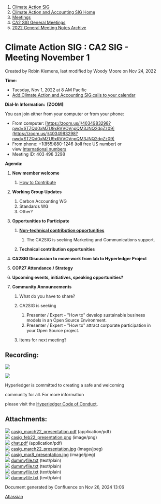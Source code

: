 1. [Climate Action SIG](index.html)
2. [Climate Action and Accounting SIG Home](Climate-Action-and-Accounting-SIG-Home_19005445.html)
3. [Meetings](Meetings_19005583.html)
4. [CA2 SIG General Meetings](CA2-SIG-General-Meetings_19006785.html)
5. [2022 General Meeting Notes Archive](2022-General-Meeting-Notes-Archive_19008715.html)

# Climate Action SIG : CA2 SIG - Meeting November 1

Created by Robin Klemens, last modified by Woody Moore on Nov 24, 2022

**Time:**

- Tuesday, Nov 1, 2022 at 8 AM Pacific
- [Add Climate Action and Accounting SIG calls to your calendar](https://lists.hyperledger.org/g/climate-sig/ics/invite.ics?repeatid=24572)

**Dial-In Information:  \[ZOOM]**

You can join either from your computer or from your phone:

- From computer: [https://zoom.us/j/4034983298?pwd=STZQd0xMZU9xRVVOVnpQM3JNQ2dqZz09](https://zoom.us/j/4034983298?pwd=STZQd0xMZU9xRVVOVnpQM3JNQ2dqZz09)
- From phone: +1(855)880-1246 (toll free US number) or view [International numbers](https://zoom.us/u/bAaJoyznp)
- Meeting ID: 403 498 3298

**Agenda:**

1. **New member welcome**
   
   1. [How to Contribute](How-to-Contribute_19006806.html)
2. **Working Group Updates**
   
   1. Carbon Accounting WG
   2. Standards WG
   3. Other?
3. **Opportunities to Participate**
   
   1. **[Non-technical contribution opportunities](https://lf-hyperledger.atlassian.net/wiki/display/CASIG/Non-technical+Contribution+Opportunities)**
      
      1. The CA2SIG is seeking Marketing and Communications support.
   2. **Technical contribution opportunities**
4. **CA2SIG Discussion to move work from lab to Hyperledger Project**
5. **COP27 Attendance / Strategy**
6. **Upcoming events, initiatives, speaking opportunities?**
7. **Community Announcements**
   
   1. What do you have to share?
   2. CA2SIG is seeking
      
      1. Presenter / Expert - "How to" develop sustainable business models in an Open Source Environment.
      2. Presenter / Expert - "How to" attract corporate participation in your Open Source project.
   3. Items for next meeting?

## **Recording:**

![](https://wiki.hyperledger.org/download/attachments/29034696/Antitrustnotice.png?version=1&modificationDate=1581695654000&api=v2)

![](https://wiki.hyperledger.org/download/attachments/2392771/welcome.png?version=2&modificationDate=1572450107000&api=v2)

Hyperledger is committed to creating a safe and welcoming

community for all. For more information

please visit the [Hyperledger Code of Conduct](https://lf-hyperledger.atlassian.net/wiki/spaces/HYP/pages/19595281/Hyperledger+Code+of+Conduct).

## Attachments:

![](images/icons/bullet_blue.gif) [casig\_march22\_presentation.pdf](attachments/19009612/19009614.pdf) (application/pdf)  
![](images/icons/bullet_blue.gif) [casig\_feb22\_presentation.png](attachments/19009612/19009620.png) (image/png)  
![](images/icons/bullet_blue.gif) [chat.pdf](attachments/19009612/19009617.pdf) (application/pdf)  
![](images/icons/bullet_blue.gif) [casig\_march22\_presentation.jpg](attachments/19009612/19009618.jpg) (image/jpeg)  
![](images/icons/bullet_blue.gif) [casig\_mar8\_presentation.jpg](attachments/19009612/19009619.jpg) (image/jpeg)  
![](images/icons/bullet_blue.gif) [dummyfile.txt](attachments/19009612/19009616.txt) (text/plain)  
![](images/icons/bullet_blue.gif) [dummyfile.txt](attachments/19009612/19009621.txt) (text/plain)  
![](images/icons/bullet_blue.gif) [dummyfile.txt](attachments/19009612/19009615.txt) (text/plain)  
![](images/icons/bullet_blue.gif) [dummyfile.txt](attachments/19009612/19009613.txt) (text/plain)

Document generated by Confluence on Nov 26, 2024 13:06

[Atlassian](http://www.atlassian.com/)
